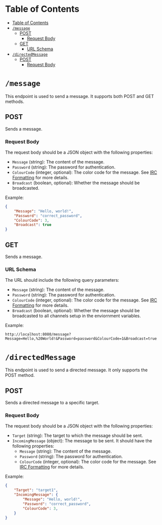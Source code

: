 # Table of Contents
- [Table of Contents](#table-of-contents)
- [`/message`](#message)
  - [POST](#post)
    - [Request Body](#request-body)
  - [GET](#get)
    - [URL Schema](#url-schema)
- [`/directedMessage`](#directedmessage)
  - [POST](#post-1)
    - [Request Body](#request-body-1)

# `/message`

This endpoint is used to send a message. It supports both POST and GET methods.

## POST

Sends a message.

### Request Body

The request body should be a JSON object with the following properties:

- `Message` (string): The content of the message.
- `Password` (string): The password for authentication.
- `ColourCode` (integer, optional): The color code for the message. See [IRC Formatting](https://modern.ircdocs.horse/formatting.html) for more details.
- `Broadcast` (boolean, optional): Whether the message should be broadcasted.

Example:

```json
{
    "Message": "Hello, world!",
    "Password": "correct_password",
    "ColourCode": 3,
    "Broadcast": true
}
```
## GET

Sends a message.

### URL Schema

The URL should include the following query parameters:

- `Message` (string): The content of the message.
- `Password` (string): The password for authentication.
- `ColourCode` (integer, optional): The color code for the message. See [IRC Formatting](https://modern.ircdocs.horse/formatting.html) for more details.
- `Broadcast` (boolean, optional): Whether the message should be broadcasted to all channels setup in the enviornment variables.

Example:
```
http://localhost:8080/message?Message=Hello,%20World!&Password=password&ColourCode=1&Broadcast=true
```

# `/directedMessage`

This endpoint is used to send a directed message. It only supports the POST method.

## POST

Sends a directed message to a specific target.

### Request Body

The request body should be a JSON object with the following properties:

- `Target` (string): The target to which the message should be sent.
- `IncomingMessage` (object): The message to be sent. It should have the following properties:
    - `Message` (string): The content of the message.
    - `Password` (string): The password for authentication.
    - `ColourCode` (integer, optional): The color code for the message. See [IRC Formatting](https://modern.ircdocs.horse/formatting.html) for more details.

Example:

```json
{
    "Target": "target1",
    "IncomingMessage": {
        "Message": "Hello, world!",
        "Password": "correct_password",
        "ColourCode": 3,
    }
}
